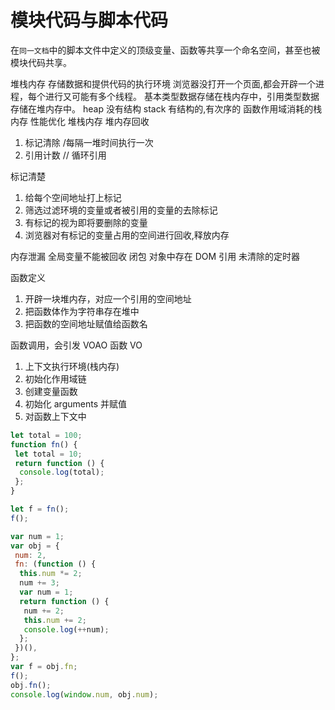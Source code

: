 # 模块代码与脚本代码

在`同一文档`中的脚本文件中定义的顶级变量、函数等共享一个命名空间，甚至也被模块代码共享。

堆栈内存
存储数据和提供代码的执行环境
浏览器没打开一个页面,都会开辟一个进程，每个进行又可能有多个线程。
基本类型数据存储在栈内存中，引用类型数据存储在堆内存中。
heap 没有结构
stack 有结构的,有次序的
函数作用域消耗的栈内存
性能优化
堆栈内存
堆内存回收

1. 标记清除 /每隔一堆时间执行一次
2. 引用计数 // 循环引用

标记清楚

1. 给每个空间地址打上标记
2. 筛选过滤环境的变量或者被引用的变量的去除标记
3. 有标记的视为即将要删除的变量
4. 浏览器对有标记的变量占用的空间进行回收,释放内存

内存泄漏
全局变量不能被回收
闭包
对象中存在 DOM 引用
未清除的定时器

函数定义

1. 开辟一块堆内存，对应一个引用的空间地址
2. 把函数体作为字符串存在堆中
3. 把函数的空间地址赋值给函数名

函数调用，会引发 VOAO
函数 VO

1. 上下文执行环境(栈内存)
2. 初始化作用域链
3. 创建变量函数
4. 初始化 arguments 并赋值
5. 对函数上下文中

```js
let total = 100;
function fn() {
 let total = 10;
 return function () {
  console.log(total);
 };
}

let f = fn();
f();
```

```js
var num = 1;
var obj = {
 num: 2,
 fn: (function () {
  this.num *= 2;
  num += 3;
  var num = 1;
  return function () {
   num += 2;
   this.num += 2;
   console.log(++num);
  };
 })(),
};
var f = obj.fn;
f();
obj.fn();
console.log(window.num, obj.num);
```
